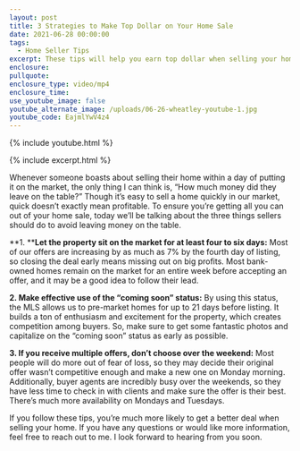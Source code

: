 ```yaml
---
layout: post
title: 3 Strategies to Make Top Dollar on Your Home Sale
date: 2021-06-28 00:00:00
tags:
  - Home Seller Tips
excerpt: These tips will help you earn top dollar when selling your home.
enclosure:
pullquote:
enclosure_type: video/mp4
enclosure_time:
use_youtube_image: false
youtube_alternate_image: /uploads/06-26-wheatley-youtube-1.jpg
youtube_code: EajmlYwV4z4
---
```

{% include youtube.html %}

{% include excerpt.html %}

Whenever someone boasts about selling their home within a day of putting it on the market, the only thing I can think is, “How much money did they leave on the table?” Though it’s easy to sell a home quickly in our market, quick doesn’t exactly mean profitable. To ensure you’re getting all you can out of your home sale, today we’ll be talking about the three things sellers should do to avoid leaving money on the table.

**1\.&nbsp;****Let the property sit on the market for at least four to six days:** Most of our offers are increasing by as much as 7% by the fourth day of listing, so closing the deal early means missing out on big profits. Most bank-owned homes remain on the market for an entire week before accepting an offer, and it may be a good idea to follow their lead.

**2\. Make effective use of the “coming soon” status:** By using this status, the MLS allows us to pre-market homes for up to 21 days before listing. It builds a ton of enthusiasm and excitement for the property, which creates competition among buyers. So, make sure to get some fantastic photos and capitalize on the “coming soon” status as early as possible.

**3\. If you receive multiple offers, don’t choose over the weekend:** Most people will do more out of fear of loss, so they may decide their original offer wasn’t competitive enough and make a new one on Monday morning. Additionally, buyer agents are incredibly busy over the weekends, so they have less time to check in with clients and make sure the offer is their best. There’s much more availability on Mondays and Tuesdays.

If you follow these tips, you’re much more likely to get a better deal when selling your home. If you have any questions or would like more information, feel free to reach out to me. I look forward to hearing from you soon.
